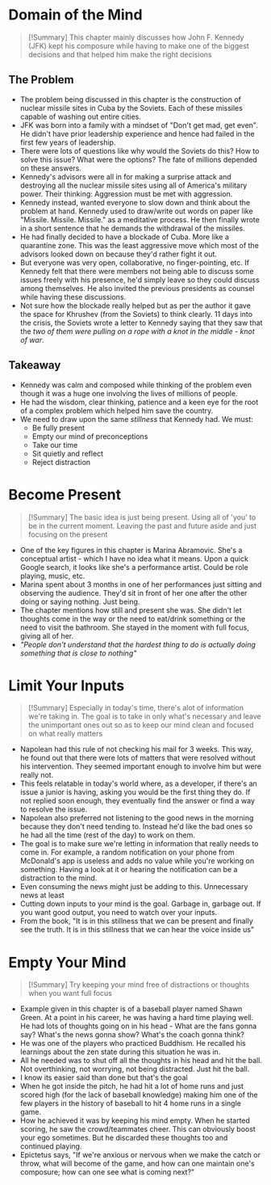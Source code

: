 
# Domain of the Mind

> [!Summary]
This chapter mainly discusses how John F. Kennedy (JFK) kept his composure while having to make one of the biggest decisions and that helped him make the right decisions

## The Problem

- The problem being discussed in this chapter is the construction of nuclear missile sites in Cuba by the Soviets. Each of these missiles capable of washing out entire cities.
- JFK was born into a family with a mindset of "Don't get mad, get even". He didn't have prior leadership experience and hence had failed in the first few years of leadership.
- There were lots of questions like why would the Soviets do this? How to solve this issue? What were the options? The fate of millions depended on these answers.
- Kennedy's advisors were all in for making a surprise attack and destroying all the nuclear missile sites using all of America's military power. Their thinking: Aggression must be met with aggression.
- Kennedy instead, wanted everyone to slow down and think about the problem at hand. Kennedy used to draw/write out words on paper like "Missile. Missile. Missile." as a meditative process. He then finally wrote in a short sentence that he demands the withdrawal of the missiles.
- He had finally decided to have a blockade of Cuba. More like a quarantine zone. This was the least aggressive move which most of the advisors looked down on because they'd rather fight it out.
- But everyone was very open, collaborative, no finger-pointing, etc. If Kennedy felt that there were members not being able to discuss some issues freely with his presence, he'd simply leave so they could discuss among themselves. He also invited the previous presidents as counsel while having these discussions.
- Not sure how the blockade really helped but as per the author it gave the space for Khrushev (from the Soviets) to think clearly. 11 days into the crisis, the Soviets wrote a letter to Kennedy saying that they saw that the _two of them were pulling on a rope with a knot in the middle - knot of war_.

## Takeaway
- Kennedy was calm and composed while thinking of the problem even though it was a huge one involving the lives of millions of people.
- He had the wisdom, clear thinking, patience and a keen eye for the root of a complex problem which helped him save the country.
- We need to draw upon the same _stillness_ that Kennedy had. We must:
	- Be fully present
	- Empty our mind of preconceptions
	- Take our time
	- Sit quietly and reflect
	- Reject distraction

# Become Present

> [!Summary]
The basic idea is just being present. Using all of 'you' to be in the current moment. Leaving the past and future aside and just focusing on the present

- One of the key figures in this chapter is Marina Abramovic. She's a conceptual artist - which I have no idea what it means. Upon a quick Google search, it looks like she's a performance artist. Could be role playing, music, etc.
- Marina spent about 3 months in one of her performances just sitting and observing the audience. They'd sit in front of her one after the other doing or saying nothing. Just being.
- The chapter mentions how still and present she was. She didn't let thoughts come in the way or the need to eat/drink something or the need to visit the bathroom. She stayed in the moment with full focus, giving all of her.
- _"People don't understand that the hardest thing to do is actually doing something that is close to nothing"_

# Limit Your Inputs

> [!Summary]
Especially in today's time, there's alot of information we're taking in. The goal is to take in only what's necessary and leave the unimportant ones out so as to keep our mind clean and focused on what really matters

- Napolean had this rule of not checking his mail for 3 weeks. This way, he found out that there were lots of matters that were resolved without his intervention. They seemed important enough to involve him but were really not.
- This feels relatable in today's world where, as a developer, if there's an issue a junior is having, asking you would be the first thing they do. If not replied soon enough, they eventually find the answer or find a way to resolve the issue.
- Napolean also preferred not listening to the good news in the morning because they don't need tending to. Instead he'd like the bad ones so he had all the time (rest of the day) to work on them.
- The goal is to make sure we're letting in information that really needs to come in. For example, a random notification on your phone from McDonald's app is useless and adds no value while you're working on something. Having a look at it or hearing the notification can be a distraction to the mind.
- Even consuming the news might just be adding to this. Unnecessary news at least
- Cutting down inputs to your mind is the goal. Garbage in, garbage out. If you want good output, you need to watch over your inputs.
- From the book, "It is in this stillness that we can be present and finally see the truth. It is in this stillness that we can hear the voice inside us"

# Empty Your Mind

> [!Summary]
Try keeping your mind free of distractions or thoughts when you want full focus

- Example given in this chapter is of a baseball player named Shawn Green. At a point in his career, he was having a hard time playing well. He had lots of thoughts going on in his head - What are the fans gonna say? What's the news gonna show? What's the coach gonna think?
- He was one of the players who practiced Buddhism. He recalled his learnings about the zen state during this situation he was in.
- All he needed was to shut off all the thoughts in his head and hit the ball. Not overthinking, not worrying, not being distracted. Just hit the ball.
- I know its easier said than done but that's the goal
- When he got inside the pitch, he had hit a lot of home runs and just scored high (for the lack of baseball knowledge) making him one of the few players in the history of baseball to hit 4 home runs in a single game.
- How he achieved it was by keeping his mind empty. When he started scoring, he saw the crowd/teammates cheer. This can obviously boost your ego sometimes. But he discarded these thoughts too and continued playing.
- Epictetus says, "If we're anxious or nervous when we make the catch or throw, what will become of the game, and how can one maintain one's composure; how can one see what is coming next?"